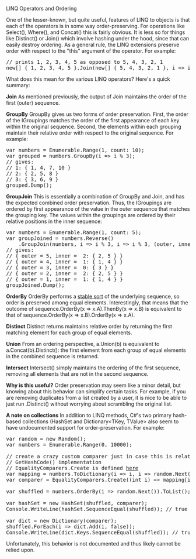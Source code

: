 LINQ Operators and Ordering

One of the lesser-known, but quite useful, features of LINQ to objects is that each of the operators is in some way order-preserving. For operations like Select(), Where(), and Concat() this is fairly obvious. It is less so for things like Distinct() or Join() which involve hashing under the hood, since that can easily destroy ordering. As a general rule, the LINQ extensions preserve order with respect to the "this" argument of the operator. For example:

<pre>
// prints 1, 2, 3, 4, 5 as opposed to 5, 4, 3, 2, 1
new[] { 1, 2, 3, 4, 5 }.Join(new[] { 5, 4, 3, 2, 1 }, i => i, i => i, (i1, i2) => i1).Dump();
</pre>

What does this mean for the various LINQ operators? Here's a quick summary:

<strong>Join</strong>
As mentioned previously, the output of Join maintains the order of the first (outer) sequence.

<strong>GroupBy</strong>
GroupBy gives us two forms of order preservation. First, the order of the IGroupings matches the order of the first appearance of each key within the original sequence. Second, the elements within each grouping maintain their relative order with respect to the original sequence. For example:

<pre>
var numbers = Enumerable.Range(1, count: 10);
var grouped = numbers.GroupBy(i => i % 3);
// gives:
// 1: { 1, 4, 7, 10 }
// 2: { 2, 5, 8 }
// 3: { 3, 6, 9 }
grouped.Dump();
</pre>

<strong>GroupJoin</strong>
This is essentially a combination of GroupBy and Join, and has the expected combined order preservation. Thus, the IGroupings are ordered by first appearance of the value in the outer sequence that matches the grouping key. The values within the groupings are ordered by their relative positions in the inner sequence:

<pre>
var numbers = Enumerable.Range(1, count: 5);
var groupJoined = numbers.Reverse()
	.GroupJoin(numbers, i => i % 3, i => i % 3, (outer, inner) => new { outer, inner });
// gives:
// { outer = 5, inner =  2: { 2, 5 } }
// { outer = 4, inner =  1: { 1, 4 } } 
// { outer = 3, inner =  0: { 3 } }
// { outer = 2, inner =  2: { 2, 5 } }
// { outer = 1, inner =  1: { 1, 4 } }
groupJoined.Dump();
</pre>

<strong>OrderBy</strong>
OrderBy performs a <a href="http://en.wikipedia.org/wiki/Category:Stable_sorts">stable sort</a> of the underlying sequence, so order is preserved among equal elements. Interestingly, that means that the outcome of sequence.OrderBy(x => x.A).ThenBy(x => x.B) is equivalent to that of sequence.OrderBy(x => x.B).OrderBy(x => x.A).

<strong>Distinct</strong>
Distinct returns maintains relative order by returning the first matching element for each group of equal elements.

<strong>Union</strong>
From an ordering perspective, a.Union(b) is equivalent to a.Concat(b).Distinct(): the first element from each group of equal elements in the combined sequence is returned.

<strong>Intersect</strong>
Intersect() simply maintains the ordering of the first sequence, removing all elements that are not in the second sequence.

<strong>Why is this useful?</strong>
Order preservation may seem like a minor detail, but knowing about this behavior can simplify certain tasks. For example, if you are removing duplicates from a list created by a user, it is nice to be able to just run .Distinct() without worrying about scrambling the original list.

<strong>A note on collections</strong>
In addition to LINQ methods, C#'s two primary hash-based collections (HashSet<T> and Dictionary<TKey, TValue> also seem to have undocumented support for order-preservation. For example:

<pre>
var random = new Random();
var numbers = Enumerable.Range(0, 10000);

// create a crazy custom comparer just in case this is related to a particular
// GetHashCode() implementation
// EqualityComparers.Create is defined <a href="http://www.codeducky.org/10-utilities-c-developers-should-know-part-two/">here</a>
var mapping = numbers.ToDictionary(i => i, i => random.Next());
var comparer = EqualityComparers.Create((int i) => mapping[i]);

var shuffled = numbers.OrderBy(i => random.Next()).ToList();

var hashSet = new HashSet<int>(shuffled, comparer);
Console.WriteLine(hashSet.SequenceEqual(shuffled)); // true

var dict = new Dictionary<int, bool>(comparer);
shuffled.ForEach(i => dict.Add(i, false));
Console.WriteLine(dict.Keys.SequenceEqual(shuffled)); // true
</pre>

Unfortunately, this behavior is not documented and thus likely cannot be relied upon.